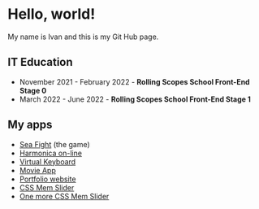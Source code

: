 # Hello, world!

My name is Ivan and this is my Git Hub page.

## IT Education

* November 2021 - February 2022 - **Rolling Scopes School Front-End Stage 0**
* March 2022 - June 2022 - **Rolling Scopes School Front-End Stage 1**

## My apps

* [Sea Fight](https://legat14.github.io/sea_fight/) (the game)
* [Harmonica on-line](https://legat14.github.io/JS_30_Harp/)
* [Virtual Keyboard](https://legat14.github.io/virtual_keyboard/)
* [Movie App](https://legat14.github.io/movie_app/)
* [Portfolio website](https://legat14.github.io/portfolio/)
* [CSS Mem Slider](https://legat14.github.io/cssMemSlider/)
* [One more CSS Mem Slider](https://legat14.github.io/cssMemSlider-1/)
